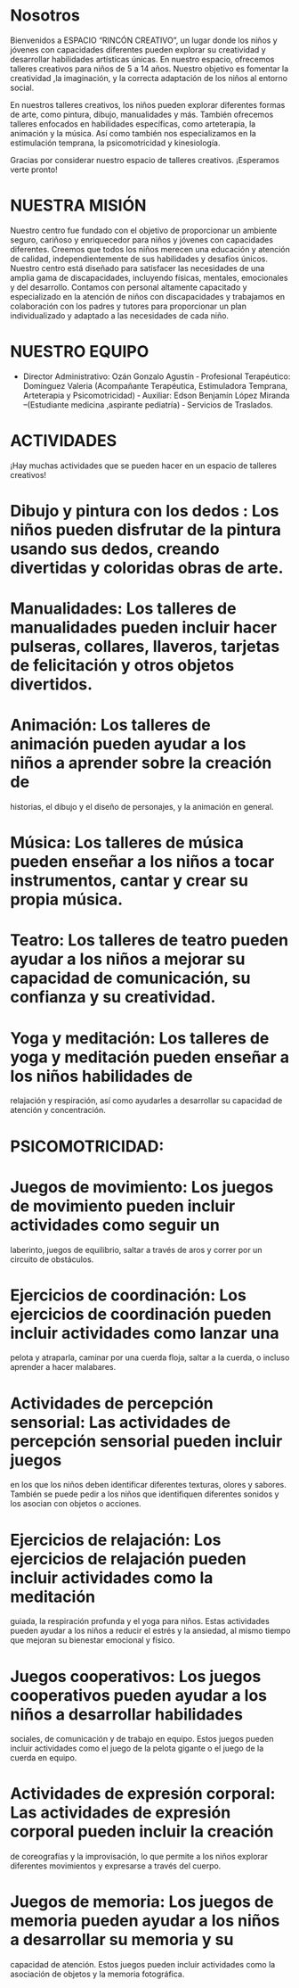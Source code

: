 # Nosotros

Bienvenidos a ESPACIO “RINCÓN CREATIVO”, un lugar donde los niños y jóvenes con capacidades diferentes pueden explorar su creatividad y desarrollar habilidades artísticas únicas. En nuestro espacio, ofrecemos talleres creativos para niños de 5 a 14 años. Nuestro objetivo es fomentar la creatividad ,la imaginación, y la correcta adaptación de los niños al entorno social.

En nuestros talleres creativos, los niños pueden explorar diferentes formas de arte, como pintura, dibujo, manualidades y más. También ofrecemos talleres enfocados en habilidades
específicas, como arteterapia, la animación y la música. Así como también nos especializamos en la estimulación temprana, la psicomotricidad y kinesiología.

Gracias por considerar nuestro espacio de talleres creativos. ¡Esperamos verte pronto!

# NUESTRA MISIÓN

Nuestro centro fue fundado con el objetivo de proporcionar un
ambiente seguro, cariñoso y enriquecedor para niños y jóvenes con capacidades diferentes. Creemos que todos los niños merecen una educación y atención de calidad, independientemente de sus habilidades y desafíos únicos.
Nuestro centro está diseñado para satisfacer las necesidades de una amplia gama de
discapacidades, incluyendo físicas, mentales, emocionales y del desarrollo. Contamos con
personal altamente capacitado y especializado en la atención de niños con discapacidades y
trabajamos en colaboración con los padres y tutores para proporcionar un plan individualizado
y adaptado a las necesidades de cada niño.

# NUESTRO EQUIPO

- Director Administrativo: Ozán Gonzalo Agustín
‐ Profesional Terapéutico: Domínguez Valeria (Acompañante
Terapéutica, Estimuladora Temprana, Arteterapia y
Psicomotricidad)
‐ Auxiliar: Edson Benjamín López Miranda –(Estudiante
medicina ,aspirante pediatría)
‐ Servicios de Traslados.



# ACTIVIDADES

¡Hay muchas actividades que se pueden hacer en un espacio de talleres creativos!

# Dibujo y pintura con los dedos : Los niños pueden disfrutar de la pintura usando sus dedos, creando divertidas y coloridas obras de arte.

# Manualidades: Los talleres de manualidades pueden incluir hacer pulseras, collares, llaveros, tarjetas de felicitación y otros objetos divertidos.

# Animación: Los talleres de animación pueden ayudar a los niños a aprender sobre la creación de
historias, el dibujo y el diseño de personajes, y la animación en general.

# Música: Los talleres de música pueden enseñar a los niños a tocar instrumentos, cantar y crear su propia música.

# Teatro: Los talleres de teatro pueden ayudar a los niños a mejorar su capacidad de comunicación, su confianza y su creatividad.

# Yoga y meditación: Los talleres de yoga y meditación pueden enseñar a los niños habilidades de
relajación y respiración, así como ayudarles a desarrollar su capacidad de atención y concentración.

# PSICOMOTRICIDAD:

# Juegos de movimiento: Los juegos de movimiento pueden incluir actividades como seguir un
laberinto, juegos de equilibrio, saltar a través de aros y correr por un circuito de obstáculos.
 # Ejercicios de coordinación: Los ejercicios de coordinación pueden incluir actividades como lanzar una
pelota y atraparla, caminar por una cuerda floja, saltar a la cuerda, o incluso aprender a hacer
malabares.
# Actividades de percepción sensorial: Las actividades de percepción sensorial pueden incluir juegos
en los que los niños deben identificar diferentes texturas, olores y sabores. También se puede pedir
a los niños que identifiquen diferentes sonidos y los asocian con objetos o acciones.
# Ejercicios de relajación: Los ejercicios de relajación pueden incluir actividades como la meditación
guiada, la respiración profunda y el yoga para niños. Estas actividades pueden ayudar a los niños a
reducir el estrés y la ansiedad, al mismo tiempo que mejoran su bienestar emocional y físico.
# Juegos cooperativos: Los juegos cooperativos pueden ayudar a los niños a desarrollar habilidades
sociales, de comunicación y de trabajo en equipo. Estos juegos pueden incluir actividades como el
juego de la pelota gigante o el juego de la cuerda en equipo.
# Actividades de expresión corporal: Las actividades de expresión corporal pueden incluir la creación
de coreografías y la improvisación, lo que permite a los niños explorar diferentes movimientos y expresarse a través del cuerpo.

# Juegos de memoria: Los juegos de memoria pueden ayudar a los niños a desarrollar su memoria y su
capacidad de atención. Estos juegos pueden incluir actividades como la asociación de objetos y la memoria fotográfica.


